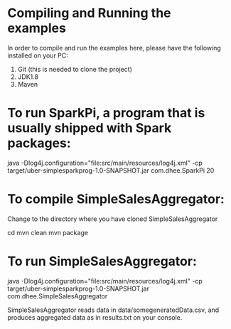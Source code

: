 # Compiling and Running the examples 
In order to compile and run the examples here, please have the following installed on your PC:
1. Git  (this is needed to clone the project)
2. JDK1.8 
3. Maven

# To run SparkPi, a program that is usually shipped with Spark packages:
java -Dlog4j.configuration="file:src/main/resources/log4j.xml" -cp target/uber-simplesparkprog-1.0-SNAPSHOT.jar com.dhee.SparkPi 20

# To compile SimpleSalesAggregator:
Change to the directory where you have cloned SimpleSalesAggregator

cd <SalesAggregatorFolder>
mvn clean
mvn package


# To run SimpleSalesAggregator:
java -Dlog4j.configuration="file:src/main/resources/log4j.xml" -cp target/uber-simplesparkprog-1.0-SNAPSHOT.jar com.dhee.SimpleSalesAggregator

SimpleSalesAggregator reads data in data/somegeneratedData.csv, and produces aggregated data as in results.txt on your console. 
